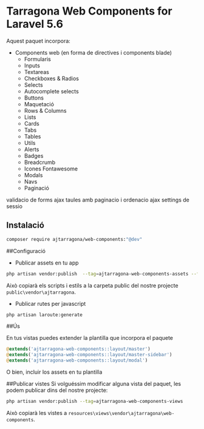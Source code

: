 # Tarragona Web Components for Laravel 5.6

Aquest paquet incorpora:
 - Components web (en forma de directives i components blade)
 	- Formularis
 	 - Inputs
 	 - Textareas
 	 - Checkboxes & Radios
	 - Selects
	 - Autocomplete selects
	 - Buttons
 	- Maquetació
 	 - Rows & Columns
 	 - Lists
 	 - Cards
 	 - Tabs
 	 - Tables
 	- Utils
 	 - Alerts
 	 - Badges
 	 - Breadcrumb
 	 - Icones Fontawesome
 	 - Modals
 	 - Navs
 	 - Paginació




validacio de forms ajax
taules amb paginacio i ordenacio ajax
settings de sessio

## Instalació
```bash
composer require ajtarragona/web-components:"@dev"
```


##Configuració


- Publicar assets en tu app
```bash
php artisan vendor:publish  --tag=ajtarragona-web-components-assets --force
```
Això copiarà els scripts i estils a la carpeta public del nostre projecte  `public\vendor\ajtarragona`.


- Publicar rutes per javascript

```bash
php artisan laroute:generate
```


##Ús

En tus vistas puedes extender la plantilla que incorpora el paquete
```php
@extends('ajtarragona-web-components::layout/master')
@extends('ajtarragona-web-components::layout/master-sidebar')
@extends('ajtarragona-web-components::layout/modal')
```

O bien, incluir los assets en tu plantilla
<link href="{{ asset('vendor/ajtarragona/css/ajtarragona.css') }}" rel="stylesheet">
<script src="{{ asset('js/laroute.js')}}" language="JavaScript"></script>
<script src="{{ asset('vendor/ajtarragona/js/ajtarragona.js')}}" language="JavaScript"></script>




<!-- Opcionalment:
```bash
php artisan vendor:publish --tag=ajtarragona-web-components-config
```

Això copiarà l'arxiu a `config/webcomponents.php`.
 -->



##Publicar vistes
Si volguéssim modificar alguna vista del paquet, les podem publicar dins del nostre projecte:
```bash
php artisan vendor:publish --tag=ajtarragona-web-components-views
```

Això copiarà les vistes a `resources\views\vendor\ajtarragona\web-components`.


